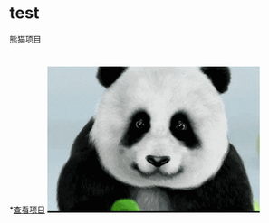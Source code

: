 # test
熊猫项目
#
*[查看项目](https://github.com/lk1583880553/test/blob/master/README.md)
![image](https://github.com/lk1583880553/test/blob/master/panda1.gif)

